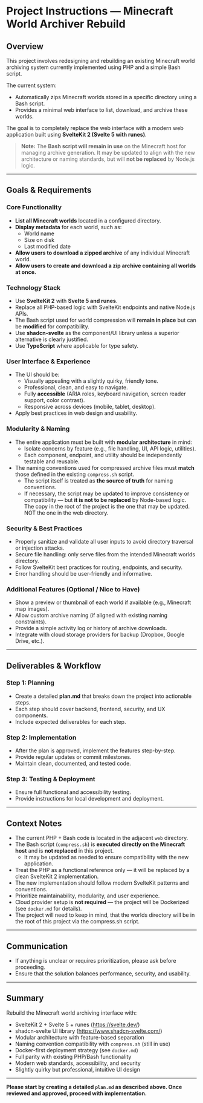 # Project Instructions — Minecraft World Archiver Rebuild

## Overview

This project involves redesigning and rebuilding an existing Minecraft world archiving system currently implemented using PHP and a simple Bash script.

The current system:
- Automatically zips Minecraft worlds stored in a specific directory using a Bash script.
- Provides a minimal web interface to list, download, and archive these worlds.

The goal is to completely replace the web interface with a modern web application built using **SvelteKit 2 (Svelte 5 with runes)**.

> **Note:** The **Bash script will remain in use** on the Minecraft host for managing archive generation. It may be updated to align with the new architecture or naming standards, but will **not be replaced** by Node.js logic.

---

## Goals & Requirements

### Core Functionality
- **List all Minecraft worlds** located in a configured directory.
- **Display metadata** for each world, such as:
  - World name
  - Size on disk
  - Last modified date
- **Allow users to download a zipped archive** of any individual Minecraft world.
- **Allow users to create and download a zip archive containing all worlds at once.**

### Technology Stack
- Use **SvelteKit 2** with **Svelte 5 and runes**.
- Replace all PHP-based logic with SvelteKit endpoints and native Node.js APIs.
- The Bash script used for world compression will **remain in place** but can be **modified** for compatibility.
- Use **shadcn-svelte** as the component/UI library unless a superior alternative is clearly justified.
- Use **TypeScript** where applicable for type safety.

### User Interface & Experience
- The UI should be:
  - Visually appealing with a slightly quirky, friendly tone.
  - Professional, clean, and easy to navigate.
  - Fully **accessible** (ARIA roles, keyboard navigation, screen reader support, color contrast).
  - Responsive across devices (mobile, tablet, desktop).
- Apply best practices in web design and usability.

### Modularity & Naming
- The entire application must be built with **modular architecture** in mind:
  - Isolate concerns by feature (e.g., file handling, UI, API logic, utilities).
  - Each component, endpoint, and utility should be independently testable and reusable.
- The naming conventions used for compressed archive files must **match** those defined in the existing `compress.sh` script.
  - The script itself is treated as **the source of truth** for naming conventions.
  - If necessary, the script may be updated to improve consistency or compatibility — but **it is not to be replaced** by Node-based logic. The copy in the root of the project is the one that may be updated. NOT the one in the web directory.

### Security & Best Practices
- Properly sanitize and validate all user inputs to avoid directory traversal or injection attacks.
- Secure file handling: only serve files from the intended Minecraft worlds directory.
- Follow SvelteKit best practices for routing, endpoints, and security.
- Error handling should be user-friendly and informative.
    
### Additional Features (Optional / Nice to Have)
- Show a preview or thumbnail of each world if available (e.g., Minecraft map images).
- Allow custom archive naming (if aligned with existing naming constraints).
- Provide a simple activity log or history of archive downloads.
- Integrate with cloud storage providers for backup (Dropbox, Google Drive, etc.).

---

## Deliverables & Workflow

### Step 1: Planning
- Create a detailed **plan.md** that breaks down the project into actionable steps.
- Each step should cover backend, frontend, security, and UX components.
- Include expected deliverables for each step.

### Step 2: Implementation
- After the plan is approved, implement the features step-by-step.
- Provide regular updates or commit milestones.
- Maintain clean, documented, and tested code.

### Step 3: Testing & Deployment
- Ensure full functional and accessibility testing.
- Provide instructions for local development and deployment.

---

## Context Notes

- The current PHP + Bash code is located in the adjacent `web` directory.
- The Bash script (`compress.sh`) is **executed directly on the Minecraft host** and is **not replaced** in this project.
  - It may be updated as needed to ensure compatibility with the new application.
- Treat the PHP as a functional reference only — it will be replaced by a clean SvelteKit 2 implementation.
- The new implementation should follow modern SvelteKit patterns and conventions.
- Prioritize maintainability, modularity, and user experience.
- Cloud provider setup is **not required** — the project will be Dockerized (see `docker.md` for details).
- The project will need to keep in mind, that the worlds directory will be in the root of this project via the compress.sh script.


---

## Communication

- If anything is unclear or requires prioritization, please ask before proceeding.
- Ensure that the solution balances performance, security, and usability.

---

## Summary

Rebuild the Minecraft world archiving interface with:

- SvelteKit 2 + Svelte 5 + runes (https://svelte.dev/)
- shadcn-svelte UI library (https://www.shadcn-svelte.com/)
- Modular architecture with feature-based separation
- Naming convention compatibility with `compress.sh` (still in use)
- Docker-first deployment strategy (see `docker.md`)
- Full parity with existing PHP/Bash functionality
- Modern web standards, accessibility, and security
- Slightly quirky but professional, intuitive UI design

---

**Please start by creating a detailed `plan.md` as described above. Once reviewed and approved, proceed with implementation.**
